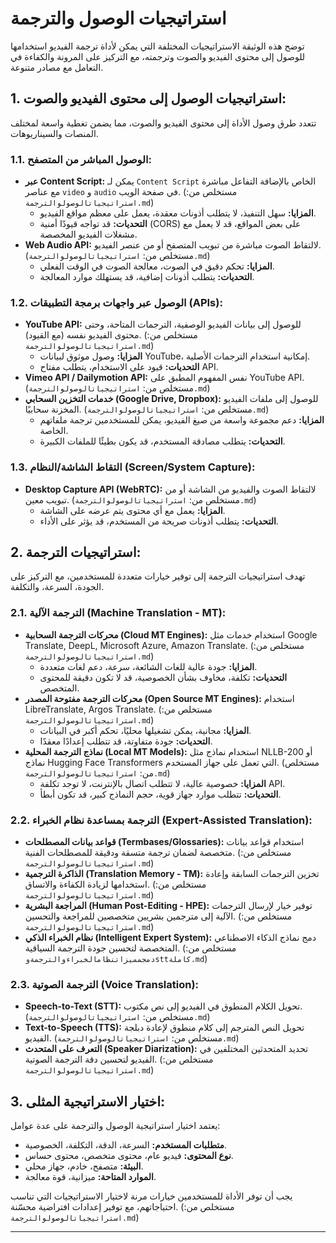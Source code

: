 # استراتيجيات الوصول والترجمة

توضح هذه الوثيقة الاستراتيجيات المختلفة التي يمكن لأداة ترجمة الفيديو استخدامها للوصول إلى محتوى الفيديو والصوت وترجمته، مع التركيز على المرونة والكفاءة في التعامل مع مصادر متنوعة.

## 1. استراتيجيات الوصول إلى محتوى الفيديو والصوت:

تتعدد طرق وصول الأداة إلى محتوى الفيديو والصوت، مما يضمن تغطية واسعة لمختلف المنصات والسيناريوهات.

### 1.1. الوصول المباشر من المتصفح:

*   **عبر Content Script:** يمكن لـ `Content Script` الخاص بالإضافة التفاعل مباشرة مع عناصر `video` و `audio` في صفحة الويب. (مستخلص من: `استراتيجياتالوصولوالترجمة.md`)
    *   **المزايا:** سهل التنفيذ، لا يتطلب أذونات معقدة، يعمل على معظم مواقع الفيديو.
    *   **التحديات:** قد تواجه قيودًا أمنية (CORS) على بعض المواقع، قد لا يعمل مع مشغلات الفيديو المخصصة.
*   **Web Audio API:** لالتقاط الصوت مباشرة من تبويب المتصفح أو من عنصر الفيديو. (مستخلص من: `استراتيجياتالوصولوالترجمة.md`)
    *   **المزايا:** تحكم دقيق في الصوت، معالجة الصوت في الوقت الفعلي.
    *   **التحديات:** يتطلب أذونات إضافية، قد يستهلك موارد المعالجة.

### 1.2. الوصول عبر واجهات برمجة التطبيقات (APIs):

*   **YouTube API:** للوصول إلى بيانات الفيديو الوصفية، الترجمات المتاحة، وحتى محتوى الفيديو نفسه (مع القيود). (مستخلص من: `استراتيجياتالوصولوالترجمة.md`)
    *   **المزايا:** وصول موثوق لبيانات YouTube، إمكانية استخدام الترجمات الأصلية.
    *   **التحديات:** قيود على الاستخدام، يتطلب مفتاح API.
*   **Vimeo API / Dailymotion API:** نفس المفهوم المطبق على YouTube API. (مستخلص من: `استراتيجياتالوصولوالترجمة.md`)
*   **خدمات التخزين السحابي (Google Drive, Dropbox):** للوصول إلى ملفات الفيديو المخزنة سحابيًا. (مستخلص من: `استراتيجياتالوصولوالترجمة.md`)
    *   **المزايا:** دعم مجموعة واسعة من صيغ الفيديو، يمكن للمستخدمين ترجمة ملفاتهم الخاصة.
    *   **التحديات:** يتطلب مصادقة المستخدم، قد يكون بطيئًا للملفات الكبيرة.

### 1.3. التقاط الشاشة/النظام (Screen/System Capture):

*   **Desktop Capture API (WebRTC):** لالتقاط الصوت والفيديو من الشاشة أو من تبويب معين. (مستخلص من: `استراتيجياتالوصولوالترجمة.md`)
    *   **المزايا:** يعمل مع أي محتوى يتم عرضه على الشاشة.
    *   **التحديات:** يتطلب أذونات صريحة من المستخدم، قد يؤثر على الأداء.

## 2. استراتيجيات الترجمة:

تهدف استراتيجيات الترجمة إلى توفير خيارات متعددة للمستخدمين، مع التركيز على الجودة، السرعة، والتكلفة.

### 2.1. الترجمة الآلية (Machine Translation - MT):

*   **محركات الترجمة السحابية (Cloud MT Engines):** استخدام خدمات مثل Google Translate, DeepL, Microsoft Azure, Amazon Translate. (مستخلص من: `استراتيجياتالوصولوالترجمة.md`)
    *   **المزايا:** جودة عالية للغات الشائعة، سرعة، دعم لغات متعددة.
    *   **التحديات:** تكلفة، مخاوف بشأن الخصوصية، قد لا تكون دقيقة للمحتوى المتخصص.
*   **محركات الترجمة مفتوحة المصدر (Open Source MT Engines):** استخدام LibreTranslate, Argos Translate. (مستخلص من: `استراتيجياتالوصولوالترجمة.md`)
    *   **المزايا:** مجانية، يمكن تشغيلها محليًا، تحكم أكبر في البيانات.
    *   **التحديات:** جودة متفاوتة، قد تتطلب إعدادًا معقدًا.
*   **نماذج الترجمة المحلية (Local MT Models):** استخدام نماذج مثل NLLB-200 أو نماذج Hugging Face Transformers التي تعمل على جهاز المستخدم. (مستخلص من: `استراتيجياتالوصولوالترجمة.md`)
    *   **المزايا:** خصوصية عالية، لا تتطلب اتصال بالإنترنت، لا توجد تكلفة API.
    *   **التحديات:** تتطلب موارد جهاز قوية، حجم النماذج كبير، قد تكون أبطأ.

### 2.2. الترجمة بمساعدة نظام الخبراء (Expert-Assisted Translation):

*   **قواعد بيانات المصطلحات (Termbases/Glossaries):** استخدام قواعد بيانات متخصصة لضمان ترجمة متسقة ودقيقة للمصطلحات الفنية. (مستخلص من: `استراتيجياتالوصولوالترجمة.md`)
*   **الذاكرة الترجمية (Translation Memory - TM):** تخزين الترجمات السابقة وإعادة استخدامها لزيادة الكفاءة والاتساق. (مستخلص من: `استراتيجياتالوصولوالترجمة.md`)
*   **المراجعة البشرية (Human Post-Editing - HPE):** توفير خيار لإرسال الترجمات الآلية إلى مترجمين بشريين متخصصين للمراجعة والتحسين. (مستخلص من: `استراتيجياتالوصولوالترجمة.md`)
*   **نظام الخبراء الذكي (Intelligent Expert System):** دمج نماذج الذكاء الاصطناعي المتخصصة لتحسين جودة الترجمة السياقية. (مستخلص من: `دمجمميزاتنظامالخبراءوالترجمةوsttكاملة.md`)

### 2.3. الترجمة الصوتية (Voice Translation):

*   **Speech-to-Text (STT):** تحويل الكلام المنطوق في الفيديو إلى نص مكتوب. (مستخلص من: `استراتيجياتالوصولوالترجمة.md`)
*   **Text-to-Speech (TTS):** تحويل النص المترجم إلى كلام منطوق لإعادة دبلجة الفيديو. (مستخلص من: `استراتيجياتالوصولوالترجمة.md`)
*   **التعرف على المتحدث (Speaker Diarization):** تحديد المتحدثين المختلفين في الفيديو لتحسين دقة الترجمة الصوتية. (مستخلص من: `استراتيجياتالوصولوالترجمة.md`)

## 3. اختيار الاستراتيجية المثلى:

يعتمد اختيار استراتيجية الوصول والترجمة على عدة عوامل:

*   **متطلبات المستخدم:** السرعة، الدقة، التكلفة، الخصوصية.
*   **نوع المحتوى:** فيديو عام، محتوى متخصص، محتوى حساس.
*   **البيئة:** متصفح، خادم، جهاز محلي.
*   **الموارد المتاحة:** ميزانية، قوة معالجة.

يجب أن توفر الأداة للمستخدمين خيارات مرنة لاختيار الاستراتيجيات التي تناسب احتياجاتهم، مع توفير إعدادات افتراضية محسّنة. (مستخلص من: `استراتيجياتالوصولوالترجمة.md`)

---
